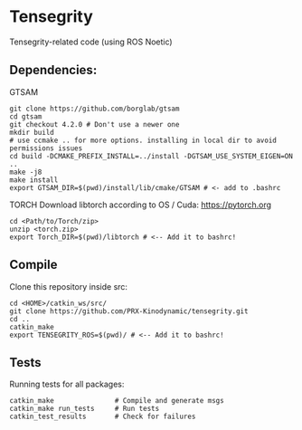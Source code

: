 # Tensegrity
Tensegrity-related code (using ROS Noetic)

## Dependencies:
GTSAM
```
git clone https://github.com/borglab/gtsam
cd gtsam
git checkout 4.2.0 # Don't use a newer one
mkdir build
# use ccmake .. for more options. installing in local dir to avoid permissions issues
cd build -DCMAKE_PREFIX_INSTALL=../install -DGTSAM_USE_SYSTEM_EIGEN=ON .. 
make -j8
make install
export GTSAM_DIR=$(pwd)/install/lib/cmake/GTSAM # <- add to .bashrc
```

TORCH
Download libtorch according to OS / Cuda: https://pytorch.org
```
cd <Path/to/Torch/zip>
unzip <torch.zip>
export Torch_DIR=$(pwd)/libtorch # <-- Add it to bashrc!

```


## Compile
Clone this repository inside src:
```
cd <HOME>/catkin_ws/src/
git clone https://github.com/PRX-Kinodynamic/tensegrity.git
cd ..
catkin_make
export TENSEGRITY_ROS=$(pwd)/ # <-- Add it to bashrc!

```

## Tests
Running tests for all packages:
```
catkin_make               # Compile and generate msgs
catkin_make run_tests     # Run tests 
catkin_test_results       # Check for failures
```
